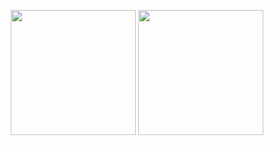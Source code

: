 
<p align= "center">
    <img height= "200" src="https://github-readme-stats-git-masterrstaa-rickstaa.vercel.app/api?username=Mazdakdev&theme=react&show_icons=true&include_all_commits=true&count_private=true" />
  <img height="200"  src="https://github-readme-stats-git-masterrstaa-rickstaa.vercel.app/api/top-langs/?username=Mazdakdev&theme=react&layout=compact&langs_count=10&count_private=true" />
</p>

